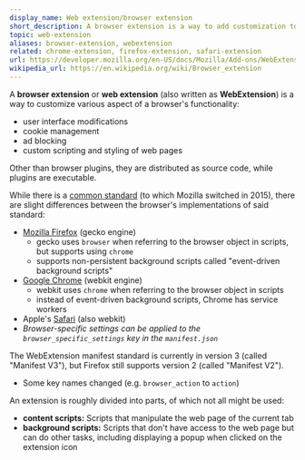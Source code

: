 ```yaml
---
display_name: Web extension/browser extension
short_description: A browser extension is a way to add customization to a browser.
topic: web-extension
aliases: browser-extension, webextension
related: chrome-extension, firefox-extension, safari-extension
url: https://developer.mozilla.org/en-US/docs/Mozilla/Add-ons/WebExtensions
wikipedia_url: https://en.wikipedia.org/wiki/Browser_extension
---
```

A **browser extension** or **web extension** (also written as **WebExtension**) is a way to customize various aspect of a browser's functionality:
* user interface modifications
* cookie management
* ad blocking
* custom scripting and styling of web pages

Other than browser plugins, they are distributed as source code, while plugins are executable.

While there is a [common standard](https://en.wikipedia.org/wiki/Manifest_file#WebExtension_manifest) (to which Mozilla switched in 2015), there are slight differences between the browser's implementations of said standard:
* [Mozilla Firefox](https://github.com/topics/firefox-extension) (gecko engine)
    * gecko uses `browser` when referring to the browser object in scripts, but supports using `chrome`
    * supports non-persistent background scripts called "event-driven background scripts"
* [Google Chrome](https://github.com/topics/firefox-extension) (webkit engine)
    * webkit uses `chrome` when referring to the browser object in scripts
    * instead of event-driven background scripts, Chrome has service workers
* Apple's [Safari](https://github.com/topics/firefox-extension) (also webkit)
* _Browser-specific settings can be applied to the `browser_specific_settings` key in the `manifest.json`_

The WebExtension manifest standard is currently in version 3 (called "Manifest V3"), but Firefox still supports version 2 (called "Manifest V2").
* Some key names changed (e.g. `browser_action` to `action`)

An extension is roughly divided into parts, of which not all might be used:
* **content scripts:** Scripts that manipulate the web page of the current tab
* **background scripts:** Scripts that don't have access to the web page but can do other tasks, including displaying a popup when clicked on the extension icon
    
